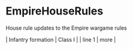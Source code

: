 # EmpireHouseRules
House rule updates to the Empire wargame rules 

| Infantry formation | Class I |
| line 1 | more |
